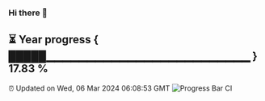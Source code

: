 ### Hi there 👋
⏳ Year progress { █████▁▁▁▁▁▁▁▁▁▁▁▁▁▁▁▁▁▁▁▁▁▁▁▁▁ } 17.83 %
---
⏰ Updated on Wed, 06 Mar 2024 06:08:53 GMT
![Progress Bar CI](https://github.com/Moyi321/Moyi321/workflows/Progress%20Bar%20CI/badge.svg)

